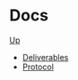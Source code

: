 # Docs

[Up](../README.md)

* [Deliverables](deliverables/index.md)
* [Protocol](protocol/index.md)

